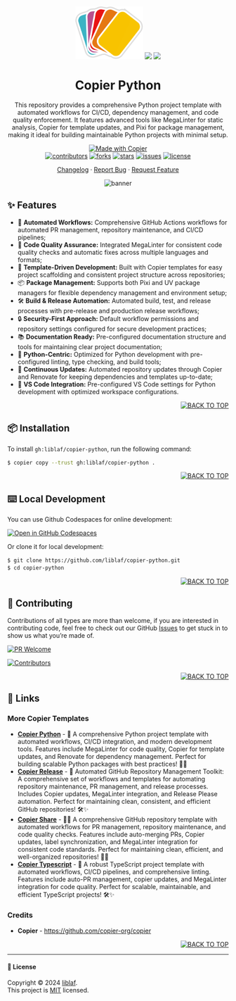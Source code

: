 <div align="center"><a name="readme-top"></a>

<img height="120" src="https://raw.githubusercontent.com/copier-org/copier/refs/heads/master/img/logo.svg" />
<img height="120" src="https://gw.alipayobjects.com/zos/kitchen/qJ3l3EPsdW/split.svg" />
<img height="120" src="https://api.iconify.design/devicon/python.svg" />

<h1>Copier Python</h1>

This repository provides a comprehensive Python project template with automated workflows for CI/CD, dependency management, and code quality enforcement. It features advanced tools like MegaLinter for static analysis, Copier for template updates, and Pixi for package management, making it ideal for building maintainable Python projects with minimal setup.

[![Made with Copier](https://img.shields.io/endpoint?url=https://raw.githubusercontent.com/copier-org/copier/master/img/badge/badge-black.json)](https://github.com/copier-org/copier) <br />
[![contributors](https://img.shields.io/github/contributors/liblaf/copier-python)](https://github.com/liblaf/copier-python/graphs/contributors)
[![forks](https://img.shields.io/github/forks/liblaf/copier-python)](https://github.com/liblaf/copier-python/forks)
[![stars](https://img.shields.io/github/stars/liblaf/copier-python)](https://github.com/liblaf/copier-python/stargazers)
[![issues](https://img.shields.io/github/issues/liblaf/copier-python)](https://github.com/liblaf/copier-python/issues)
[![license](https://img.shields.io/github/license/liblaf/copier-python)](https://github.com/liblaf/copier-python/blob/main/LICENSE)

[Changelog](https://github.com/liblaf/copier-python/blob/main/CHANGELOG.md) · [Report Bug](https://github.com/liblaf/copier-python/issues) · [Request Feature](https://github.com/liblaf/copier-python/issues)

![banner](https://raw.githubusercontent.com/andreasbm/readme/master/assets/lines/rainbow.png)

</div>

## ✨ Features

- 🤖 **Automated Workflows:** Comprehensive GitHub Actions workflows for automated PR management, repository maintenance, and CI/CD pipelines;
- 🧹 **Code Quality Assurance:** Integrated MegaLinter for consistent code quality checks and automatic fixes across multiple languages and formats;
- 🧩 **Template-Driven Development:** Built with Copier templates for easy project scaffolding and consistent project structure across repositories;
- 📦 **Package Management:** Supports both Pixi and UV package managers for flexible dependency management and environment setup;
- 🛠️ **Build & Release Automation:** Automated build, test, and release processes with pre-release and production release workflows;
- 🔒 **Security-First Approach:** Default workflow permissions and repository settings configured for secure development practices;
- 📚 **Documentation Ready:** Pre-configured documentation structure and tools for maintaining clear project documentation;
- 🐍 **Python-Centric:** Optimized for Python development with pre-configured linting, type checking, and build tools;
- 🔄 **Continuous Updates:** Automated repository updates through Copier and Renovate for keeping dependencies and templates up-to-date;
- 🎨 **VS Code Integration:** Pre-configured VS Code settings for Python development with optimized workspace configurations.

<div align="right">

[![BACK TO TOP](https://img.shields.io/badge/-BACK_TO_TOP-black?style=flat-square)](#readme-top)

</div>

## 📦 Installation

To install `gh:liblaf/copier-python`, run the following command:

```bash
$ copier copy --trust gh:liblaf/copier-python .
```

<div align="right">

[![BACK TO TOP](https://img.shields.io/badge/-BACK_TO_TOP-black?style=flat-square)](#readme-top)

</div>

## ⌨️ Local Development

You can use Github Codespaces for online development:

[![Open in GitHub Codespaces](https://github.com/codespaces/badge.svg)](https://codespaces.new/liblaf/copier-python)

Or clone it for local development:

```bash
$ git clone https://github.com/liblaf/copier-python.git
$ cd copier-python
```

<div align="right">

[![BACK TO TOP](https://img.shields.io/badge/-BACK_TO_TOP-black?style=flat-square)](#readme-top)

</div>

## 🤝 Contributing

Contributions of all types are more than welcome, if you are interested in contributing code, feel free to check out our GitHub [Issues](https://github.com/liblaf/copier-python/issues) to get stuck in to show us what you’re made of.

[![PR Welcome](https://img.shields.io/badge/%F0%9F%A4%AF%20PR%20WELCOME-%E2%86%92-ffcb47?labelColor=black&style=for-the-badge)](https://github.com/liblaf/copier-python/pulls)

[![Contributors](https://contrib.rocks/image?repo=liblaf%2Fcopier-python)](https://github.com/liblaf/copier-python/graphs/contributors)

<div align="right">

[![BACK TO TOP](https://img.shields.io/badge/-BACK_TO_TOP-black?style=flat-square)](#readme-top)

</div>

## 🔗 Links

### More Copier Templates

- **[Copier Python](https://github.com/liblaf/copier-python)** - 🚀 A comprehensive Python project template with automated workflows, CI/CD integration, and modern development tools. Features include MegaLinter for code quality, Copier for template updates, and Renovate for dependency management. Perfect for building scalable Python packages with best practices! 🐍✨
- **[Copier Release](https://github.com/liblaf/copier-release)** - 🚀 Automated GitHub Repository Management Toolkit: A comprehensive set of workflows and templates for automating repository maintenance, PR management, and release processes. Includes Copier updates, MegaLinter integration, and Release Please automation. Perfect for maintaining clean, consistent, and efficient GitHub repositories! 🛠️✨
- **[Copier Share](https://github.com/liblaf/copier-share)** - 🤖✨ A comprehensive GitHub repository template with automated workflows for PR management, repository maintenance, and code quality checks. Features include auto-merging PRs, Copier updates, label synchronization, and MegaLinter integration for consistent code standards. Perfect for maintaining clean, efficient, and well-organized repositories! 🚀🔧
- **[Copier Typescript](https://github.com/liblaf/copier-typescript)** - 🚀 A robust TypeScript project template with automated workflows, CI/CD pipelines, and comprehensive linting. Features include auto-PR management, copier updates, and MegaLinter integration for code quality. Perfect for scalable, maintainable, and efficient TypeScript projects! 🛠️✨

### Credits

- **Copier** - <https://github.com/copier-org/copier>

<div align="right">

[![BACK TO TOP](https://img.shields.io/badge/-BACK_TO_TOP-black?style=flat-square)](#readme-top)

</div>

---

#### 📝 License

Copyright © 2024 [liblaf](https://github.com/liblaf). <br />
This project is [MIT](./LICENSE) licensed.
